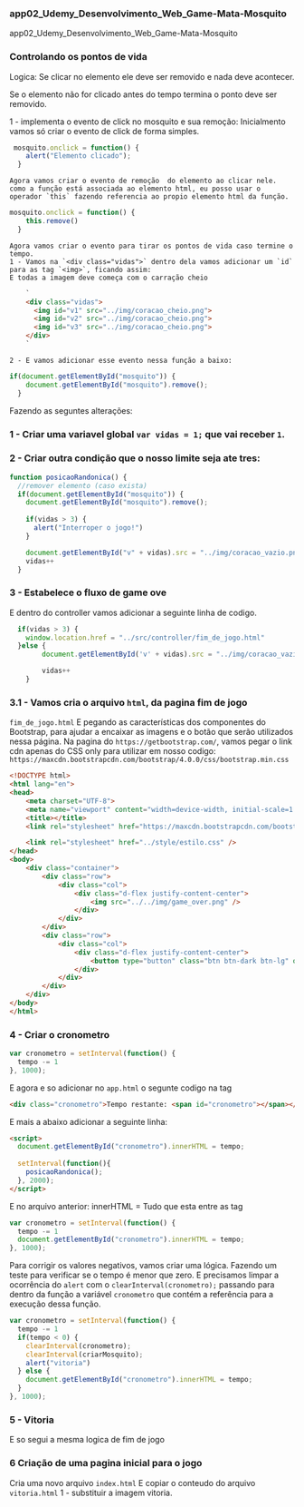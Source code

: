 ### app02_Udemy_Desenvolvimento_Web_Game-Mata-Mosquito

app02_Udemy_Desenvolvimento_Web_Game-Mata-Mosquito



### Controlando os pontos de vida
Logica:
Se clicar no elemento ele deve ser removido e nada deve acontecer.

Se o elemento não for clicado antes do tempo termina o ponto deve ser removido.

1 - implementa o evento de click no mosquito e sua remoção:
    Inicialmento vamos só criar o evento de click de forma simples.
```js
 mosquito.onclick = function() {
    alert("Elemento clicado");
  }
```
    Agora vamos criar o evento de remoção  do elemento ao clicar nele.
    como a função está associada ao elemento html, eu posso usar o operador `this` fazendo referencia ao propio elemento html da função.
```js
mosquito.onclick = function() {
    this.remove()
  }
```

    Agora vamos criar o evento para tirar os pontos de vida caso termine o tempo.
    1 - Vamos na `<div class="vidas">` dentro dela vamos adicionar um `id` para as tag `<img>`, ficando assim:
    E todas a imagem deve começa com o carração cheio
```html
    `
    <div class="vidas">
      <img id="v1" src="../img/coracao_cheio.png">
      <img id="v2" src="../img/coracao_cheio.png">
      <img id="v3" src="../img/coracao_cheio.png">
    </div>
    `
```
    2 - E vamos adicionar esse evento nessa função a baixo: 
```js
if(document.getElementById("mosquito")) {
    document.getElementById("mosquito").remove();
  }
```
Fazendo as seguntes alterações:
### 1 - Criar uma variavel global `var vidas = 1;` que vai receber `1`.

 ### 2 - Criar outra condição que o nosso limite seja ate tres:

```js
function posicaoRandonica() {
  //remover elemento (caso exista)
  if(document.getElementById("mosquito")) {
    document.getElementById("mosquito").remove();
    
    if(vidas > 3) {
      alert("Interroper o jogo!")
    }

    document.getElementById("v" + vidas).src = "../img/coracao_vazio.png";
    vidas++
  }
```

### 3 - Estabelece o fluxo de game ove

E dentro do controller vamos adicionar a seguinte linha de codigo. 
```js
  if(vidas > 3) {
    window.location.href = "../src/controller/fim_de_jogo.html"
  }else {
		document.getElementById('v' + vidas).src = "../img/coracao_vazio.png"

		vidas++
	}
```
### 3.1 - Vamos cria o arquivo `html`, da pagina fim de jogo
`fim_de_jogo.html`
E pegando as características dos componentes do Bootstrap, para ajudar a encaixar as imagens e o botão que serão utilizados nessa página.
Na pagina do `https://getbootstrap.com/`, vamos pegar o link cdn apenas do CSS only para utilizar em nosso codigo:
`https://maxcdn.bootstrapcdn.com/bootstrap/4.0.0/css/bootstrap.min.css`
```html
<!DOCTYPE html>
<html lang="en">
<head>
    <meta charset="UTF-8">
    <meta name="viewport" content="width=device-width, initial-scale=1.0">
    <title></title>
    <link rel="stylesheet" href="https://maxcdn.bootstrapcdn.com/bootstrap/4.0.0/css/bootstrap.min.css" integrity="sha384-Gn5384xqQ1aoWXA+058RXPxPg6fy4IWvTNh0E263XmFcJlSAwiGgFAW/dAiS6JXm" crossorigin="anonymous">

	<link rel="stylesheet" href="../style/estilo.css" />
</head>
<body>
    <div class="container">
        <div class="row">
            <div class="col">
                <div class="d-flex justify-content-center">
                    <img src="../../img/game_over.png" />
                </div>
            </div>
        </div>
        <div class="row">
            <div class="col">
                <div class="d-flex justify-content-center">
                    <button type="button" class="btn btn-dark btn-lg" onclick="window.location.href = '../app.html' ">Reiniciar</button>
                </div>
            </div>
        </div>
    </div>    
</body>
</html>
```

### 4 - Criar o cronometro
```js
var cronometro = setInterval(function() {
  tempo -= 1
}, 1000);
```
E agora e so adicionar no `app.html` o segunte codigo na tag
```html
<div class="cronometro">Tempo restante: <span id="cronometro"></span></div>
```
E mais a abaixo adicionar a seguinte linha:
```html
<script>
  document.getElementById("cronometro").innerHTML = tempo;
    
  setInterval(function(){
    posicaoRandonica();      
  }, 2000);
</script>
```
E no arquivo anterior:
innerHTML = Tudo que esta entre as tag
```js
var cronometro = setInterval(function() {
  tempo -= 1
  document.getElementById("cronometro").innerHTML = tempo;
}, 1000);
```
Para corrigir os valores negativos, vamos criar uma lógica.
Fazendo um teste para verificar se o tempo é menor que zero.
E precisamos limpar a ocorrência do `alert` com o `clearInterval(cronometro);` passando para dentro da função a variável `cronometro` que contém a referência para a execução dessa função.
```js
var cronometro = setInterval(function() {
  tempo -= 1
  if(tempo < 0) {
    clearInterval(cronometro);
    clearInterval(criarMosquito);
    alert("vitoria")
  } else {
    document.getElementById("cronometro").innerHTML = tempo;
  }
}, 1000);
```

### 5 - Vitoria
E so segui a mesma logica de fim de jogo

### 6 Criação de uma pagina inicial para o jogo
Cria uma novo arquivo `index.html`
E copiar o conteudo do arquivo `vitoria.html`
1 - substituir a imagem vitoria.
